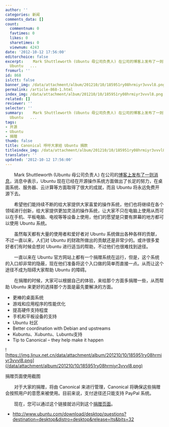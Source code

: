 ```yaml
---
author: ''
categories: 新闻
comments_data: []
count:
  commentnum: 0
  favtimes: 0
  likes: 0
  sharetimes: 0
  viewnum: 4243
date: '2012-10-12 17:56:00'
editorchoice: false
excerpt: 　　Mark Shuttleworth (Ubuntu 母公司负责人) 在公司的博客上发布了一则消息，消息中表示，Ubuntu 现在已经在开源操作系统方面做出了长足的努力，在桌面系统、服务器、云计算等方面取得了很大的成就，而且
  Ubuntu   ...
fromurl: ''
id: 868
islctt: false
banner_img: /data/attachment/album/201210/10/185951ry08hrmiyr3vvvl8.png
permalink: /article-868-1.html
index_img: /data/attachment/album/201210/10/185951ry08hrmiyr3vvvl8.png
related: []
reviewer: ''
selector: ''
summary: 　　Mark Shuttleworth (Ubuntu 母公司负责人) 在公司的博客上发布了一则消息，消息中表示，Ubuntu 现在已经在开源操作系统方面做出了长足的努力，在桌面系统、服务器、云计算等方面取得了很大的成就，而且
  Ubuntu   ...
tags:
- 开源
- Ubuntu
- 捐赠
thumb: false
title: Canonical 呼吁大家给 Ubuntu 捐款
titleindex_img: /data/attachment/album/201210/10/185951ry08hrmiyr3vvvl8.png
translator: ''
updated: '2012-10-12 17:56:00'
---
```


　　Mark Shuttleworth (Ubuntu 母公司负责人) 在公司的[博客上发布了一则消息](http://blog.canonical.com/2012/10/09/contributions-come-in-many-forms/)，消息中表示，Ubuntu 现在已经在开源操作系统方面做出了长足的努力，在桌面系统、服务器、云计算等方面取得了很大的成就，而且 Ubuntu 将永远免费开源下去。


　　希望他们能持续不断的给大家提供大家喜爱的操作系统，他们也将继续在各个领域进行创新，给大家提供更加灵活的操作系统，让大家不只在电脑上使用从而可以在手机、平板电脑、电视等等设备上使用，他们的愿望是只要有屏幕的地方都可以使用 Ubuntu 系统。


　　虽然每天都有大量的使用者和爱好者对 Ubuntu 系统做出各种各样的贡献，不过一直以来，人们对 Ubuntu 的财政所做出的贡献还是非常少的。或许很多爱好者们有时候会想对 Ubuntu 进行适当的帮助，不过他们也很难找到途径。


　　一直以来在 Ubuntu 官方网站上都有一个捐赠系统在运行，但是，这个系统的入口却非常的隐蔽，现在他们准备将这个入口做的简单而直接一点。从而让这个途径不成为阻碍大家帮助 Ubuntu 的障碍。


　　在捐赠的时候，大家可以根据自己的体验，来给那个方面多捐赠一些，从而帮助 Ubuntu 来更好的选择那个方面是最先要解决的方面。


* 更棒的桌面系统
* 游戏和应用程序的性能优化
* 提高硬件支持程度
* 手机和平板设备的支持
* Ubuntu 社区
* Better coordination with Debian and upstreams
* Kubuntu、Xubuntu、Lubuntu支持
* Tip to Canonical – they help make it happen


![https://img.linux.net.cn/data/attachment/album/201210/10/185951ry08hrmiyr3vvvl8.png](/data/attachment/album/201210/10/185951ry08hrmiyr3vvvl8.png)


捐赠页面使用截图


　　对于大家的捐赠，将由 Canonical 来进行管理，Canonical 将确保这些捐赠会按照用户的意愿来被使用。目前来说，支付途径还只能支持 PayPal 系统。


　　现在，您可以通过这个链接就访问到这个[捐赠页面](http://www.ubuntu.com/download/desktop/questions?destination=desktop&distro=desktop&release=lts&bits=32)。


* <http://www.ubuntu.com/download/desktop/questions?destination=desktop&distro=desktop&release=lts&bits=32>